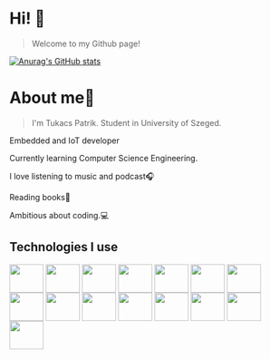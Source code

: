 # Hi! 👋

> Welcome to my Github page!

[![Anurag's GitHub stats](https://github-readme-stats.vercel.app/api?username=Patrik119HUN)](https://github.com/anuraghazra/github-readme-stats)

# About me👨

> I'm Tukacs Patrik. Student in University of Szeged.

Embedded and IoT developer

Currently learning Computer Science Engineering.

I love listening to music and podcast🎧

Reading books📖

Ambitious about coding.💻

## Technologies I use
<div style="display:inline_block;">
    <img align="center" height="50" width="60" src="https://cdn.jsdelivr.net/gh/devicons/devicon/icons/arduino/arduino-original.svg" />
    <img align="center" height="50" width="60" src="https://cdn.jsdelivr.net/gh/devicons/devicon/icons/c/c-original.svg" />
    <img align="center" height="50" width="60" src="https://cdn.jsdelivr.net/gh/devicons/devicon/icons/cplusplus/cplusplus-original.svg" />
    <img align="center" height="50" width="60" src="https://cdn.jsdelivr.net/gh/devicons/devicon/icons/java/java-original.svg" />
    <img align="center" height="50" width="60" src="https://cdn.jsdelivr.net/gh/devicons/devicon/icons/html5/html5-original.svg" />
    <img align="center" height="50" width="60" src="https://cdn.jsdelivr.net/gh/devicons/devicon/icons/php/php-original.svg" />
    <img align="center" height="50" width="60" src="https://cdn.jsdelivr.net/gh/devicons/devicon/icons/jquery/jquery-plain-wordmark.svg" />
    <img align="center" height="50" width="60" src="https://cdn.jsdelivr.net/gh/devicons/devicon/icons/nextjs/nextjs-original.svg" />
    <img align="center" height="50" width="60" src="https://cdn.jsdelivr.net/gh/devicons/devicon/icons/react/react-original.svg" />
    <img align="center" height="50" width="60" src="https://cdn.jsdelivr.net/gh/devicons/devicon/icons/javascript/javascript-original.svg" />
    <img align="center" height="50" width="60" src="https://cdn.jsdelivr.net/gh/devicons/devicon/icons/typescript/typescript-original.svg" />
    <img align="center" height="50" width="60" src="https://cdn.jsdelivr.net/gh/devicons/devicon/icons/npm/npm-original-wordmark.svg" />
    <img align="center" height="50" width="60" src="https://cdn.jsdelivr.net/gh/devicons/devicon/icons/vscode/vscode-original.svg" />
    <img align="center" height="50" width="60" src="https://cdn.jsdelivr.net/gh/devicons/devicon@latest/icons/docker/docker-plain.svg" />
    <img align="center" height="50" width="60" src="https://cdn.jsdelivr.net/gh/devicons/devicon@latest/icons/jetbrains/jetbrains-original.svg" />
          
          
          
</div>
